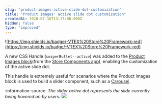 ```yaml
---
slug: "product-images-active-slide-dot-customization"
title: "Product Images' active slide dot customization"
createdAt: 2020-07-16T13:17:00.000Z
hidden: false
type: "improved"
---
```


![https://img.shields.io/badge/-VTEX%20Store%20Framework-red](https://img.shields.io/badge/-VTEX%20Store%20Framework-red)

A new CSS Handle (`swiperBullet--active`) was added to the [Product Images block](https://vtex.io/docs/components/all/vtex.store-components/productimages)(from the [Store Components app](https://vtex.io/docs/components/all/vtex.store-components/)), enabling the customization of the active slide dot. 

This handle is extremely useful for scenarios where the Product Images block is used to build a slider component, such as a [Carousel](https://vtex.io/docs/recipes/templates/building-a-carousel-using-slider-layout).

:information-source: *The slider active dot represents the slide currently being hovered on by users.*
![](https://files.readme.io/18199ca-rn-swiper-product-images.png)